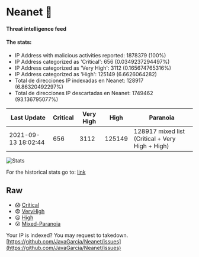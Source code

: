 # Neanet :hocho:
#### Threat intelligence feed
#### The stats:

- IP Address with malicious activities reported: 1878379 (100%)
- IP Address categorized as 'Critical':  656 (0.0349237294497%)
- IP Address categorized as 'Very High':  3112 (0.165674765316%)
- IP Address categorized as 'High':  125149 (6.6626064282)
- Total de direcciones IP indexadas en Neanet:  128917 (6.86320492297%)
- Total de direcciones IP descartadas en Neanet:  1749462 (93.136795077%)

| Last Update | Critical | Very High | High | Paranoia |
| --- | --- | --- | --- | --- |
| 2021-09-13 18:02:44 | 656 | 3112 | 125149 | 128917 mixed list (Critical + Very High + High)|

![Stats](https://docs.google.com/spreadsheets/d/e/2PACX-1vSnaNMIXVabIpDJjufMlzH7poXnshF3mgd8Is1g9ytUEzVsP5my4Trn8f-xkoLLQ38xpL3HtmUexLo6/pubchart?oid=501124687&format=image)

For the historical stats go to: [link](/stats.csv)
## Raw
- :scream: [Critical](https://raw.githubusercontent.com/JavaGarcia/Neanet/master/blacklists/neanet_critical.txt)
- :fearful: [VeryHigh](https://raw.githubusercontent.com/JavaGarcia/Neanet/master/blacklists/neanet_veryHigh.txtt)
- :frowning: [High](https://raw.githubusercontent.com/JavaGarcia/Neanet/master/blacklists/neanet_high.txt)
- :dizzy_face: [Mixed-Paranoia](https://raw.githubusercontent.com/JavaGarcia/Neanet/master/blacklists/neanet_all.txt)


Your IP is indexed? You may request to takedown. [https://github.com/JavaGarcia/Neanet/issues](https://github.com/JavaGarcia/Neanet/issues)









































































































































































































































































































































































































































































































































































































































































































































































































































































































































































































































































































































































































































































































































































































































































































































































































































































































































































































































































































































































































































































































































































































































































































































































































































































































































































































































































































































































































































































































































































































































































































































































































































































































































































































































































































































































































































































































































































































































































































































































































































































































































































































































































































































































































































































































































































































































































































































































































































































































































































































































































































































































































































































































































































































































































































































































































































































































































































































































































































































































































































































































































































































































































































































































































































































































































































































































































































































































































































































































































































































































































































































































































































































































































































































































































































































































































































































































































































































































































































































































































































































































































































































































































































































































































































































































































































































































































































































































































































































































































